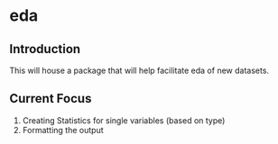 # eda

## Introduction
This will house a package that will help facilitate eda of new datasets.

## Current Focus
1. Creating Statistics for single variables (based on type)
2. Formatting the output 
